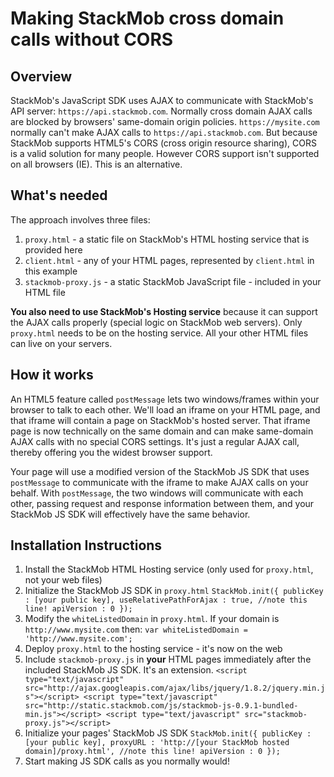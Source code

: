 Making StackMob cross domain calls without CORS
========

## Overview

StackMob's JavaScript SDK uses AJAX to communicate with StackMob's API server: `https://api.stackmob.com`.  Normally cross domain AJAX calls are blocked by browsers' same-domain origin policies.  `https://mysite.com` normally can't make AJAX calls to `https://api.stackmob.com`.  But because StackMob supports HTML5's CORS (cross origin resource sharing), CORS is a valid solution for many people.  However CORS support isn't supported on all browsers (IE).  This is an alternative.

## What's needed

The approach involves three files:

1. `proxy.html` - a static file on StackMob's HTML hosting service that is provided here
2. `client.html` - any of your HTML pages, represented by `client.html` in this example
3. `stackmob-proxy.js` - a static StackMob JavaScript file - included in your HTML file

**You also need to use StackMob's Hosting service** because it can support the AJAX calls properly (special logic on StackMob web servers).  Only `proxy.html` needs to be on the hosting service.  All your other HTML files can live on your servers.

## How it works

An HTML5 feature called `postMessage` lets two windows/frames within your browser to talk to each other.  We'll load an iframe on your HTML page, and that iframe will contain a page on StackMob's hosted server.  That iframe page is now technically on the same domain and can make same-domain AJAX calls with no special CORS settings.  It's just a regular AJAX call, thereby offering you the widest browser support.

Your page will use a modified version of the StackMob JS SDK that uses `postMessage` to communicate with the iframe to make AJAX calls on your behalf.  With `postMessage`, the two windows will communicate with each other, passing request and response information between them, and your StackMob JS SDK will effectively have the same behavior.

## Installation Instructions

1.  Install the StackMob HTML Hosting service (only used for `proxy.html`, not your web files)
2.  Initialize the StackMob JS SDK in `proxy.html`
          ```
          StackMob.init({
            publicKey : [your public key],
            useRelativePathForAjax : true, //note this line!
            apiVersion : 0
          });
          ```
3.  Modify the `whiteListedDomain` in `proxy.html`.  If your domain is `http://www.mysite.com` then:
        ```
        var whiteListedDomain = 'http://www.mysite.com';
        ```
4.  Deploy `proxy.html` to the hosting service - it's now on the web
5.  Include `stackmob-proxy.js` in **your** HTML pages immediately after the included StackMob JS SDK.  It's an extension.
        ```
        <script type="text/javascript" src="http://ajax.googleapis.com/ajax/libs/jquery/1.8.2/jquery.min.js"></script>
        <script type="text/javascript" src="http://static.stackmob.com/js/stackmob-js-0.9.1-bundled-min.js"></script>
        <script type="text/javascript" src="stackmob-proxy.js"></script>
        ```
6.  Initialize your pages' StackMob JS SDK
        ```
        StackMob.init({
          publicKey : [your public key],
          proxyURL : 'http://[your StackMob hosted domain]/proxy.html', //note this line!
          apiVersion : 0
        });
        ```
7.  Start making JS SDK calls as you normally would!
